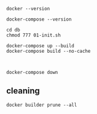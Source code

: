 
```shell
docker --version

docker-compose --version
```


```shell
cd db
chmod 777 01-init.sh

docker-compose up --build
docker-compose build --no-cache



docker-compose down
```

## cleaning
```shell
docker builder prune --all


```